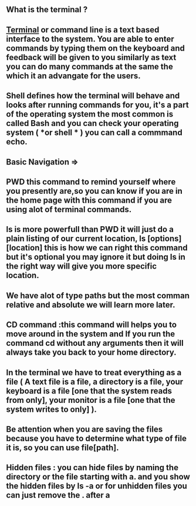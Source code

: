 ## What is the terminal ?
## [Terminal](https://www.microsoft.com/en-us/p/windows-terminal/9n0dx20hk701?activetab=pivot:overviewtab) or command line  is a text based interface to the system. You are able to enter commands by typing them on the keyboard and feedback will be given to you similarly as text you can do many commands at the same the which it an advangate for the users.
## Shell defines how the terminal will behave and looks after running commands for you, it's a part of the operating system the most common is called Bash and you can check your operating system ( *or shell * ) you can call a commmand **echo**.
## Basic Navigation =>
## PWD this command to remind yourself where you presently are,so you can know if you are in the home page with this command if you are using alot of terminal commands.
## ls is more powerfull than PWD  it will just do a plain listing of our current location, ls [options] [location] this is how we can right this command but it's optional you may ignore it but doing ls in the right way will give you more specific location.
## We have alot of type paths but the most comman relative and absolute we will learn more later.
## CD command :this command will helps you to move around in the system and  If you run the command cd without any arguments then it will always take you back to your home directory.
## In the terminal we have to treat everything as a file ( A text file is a file, a directory is a file, your keyboard is a file [one that the system reads from only], your monitor is a file [one that the system writes to only] ).
## Be attention when you are saving the files because you have to determine what type of file it is, so you can use file[path].
## Hidden files : you can hide files by naming the directory or the file starting with a. and you show the hidden files by ls -a or for unhidden files you can just remove the . after a 